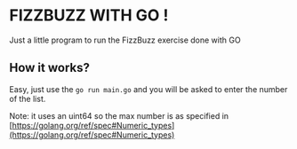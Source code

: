 # FIZZBUZZ WITH GO !

Just a little program to run the FizzBuzz exercise done with GO

## How it works?

Easy, just use the `go run main.go` and you will be asked to enter the number of the list.

Note: it uses an uint64 so the max number is as specified in [https://golang.org/ref/spec#Numeric_types](https://golang.org/ref/spec#Numeric_types)